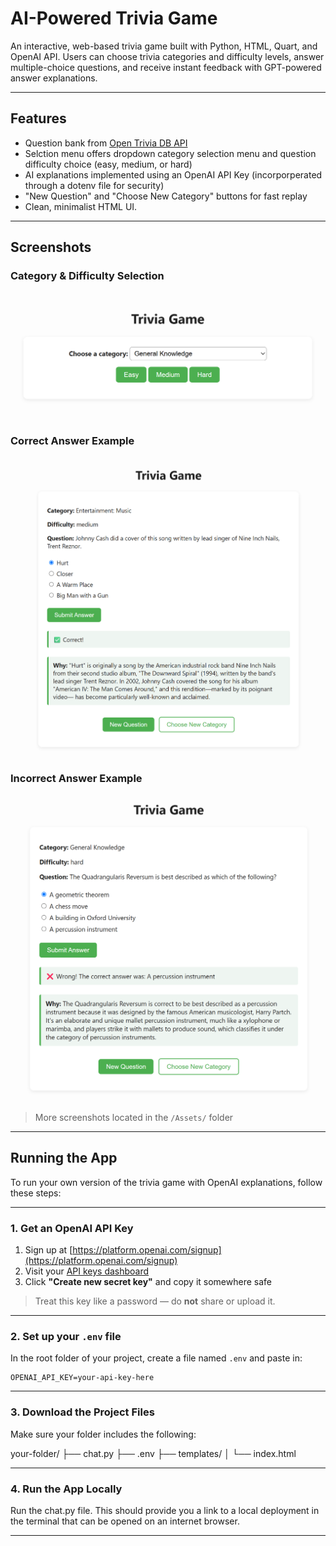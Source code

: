 # AI-Powered Trivia Game

An interactive, web-based trivia game built with Python, HTML, Quart, and OpenAI API. Users can choose trivia categories and difficulty levels, answer multiple-choice questions, and receive instant feedback with GPT-powered answer explanations.

---

## Features

- Question bank from [Open Trivia DB API](https://opentdb.com/api_config.php)
- Selction menu offers dropdown category selection menu and question difficulty choice (easy, medium, or hard)
- AI explanations implemented using an OpenAI API Key (incorporperated through a dotenv file for security)
- "New Question" and "Choose New Category" buttons for fast replay
- Clean, minimalist HTML UI.

---

## Screenshots

### Category & Difficulty Selection  
![Category Selection](Assets/menu.png)

### Correct Answer Example  
![Correct Answer](Assets/right2.png)

### Incorrect Answer Example  
![Wrong Answer](Assets/wrong.png)

> More screenshots located in the `/Assets/` folder

---

## Running the App

To run your own version of the trivia game with OpenAI explanations, follow these steps:

---

### 1. Get an OpenAI API Key

1. Sign up at [https://platform.openai.com/signup](https://platform.openai.com/signup)  
2. Visit your [API keys dashboard](https://platform.openai.com/account/api-keys)  
3. Click **"Create new secret key"** and copy it somewhere safe

> Treat this key like a password — do **not** share or upload it.

---

### 2. Set up your `.env` file

In the root folder of your project, create a file named `.env` and paste in:

```env
OPENAI_API_KEY=your-api-key-here
```

---

### 3. Download the Project Files

Make sure your folder includes the following:

your-folder/
├── chat.py
├── .env
├── templates/
│   └── index.html

---

### 4. Run the App Locally
Run the chat.py file. This should provide you a link to a local deployment in the terminal that can be opened on an internet browser.

--- 
